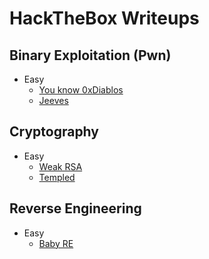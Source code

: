 # HackTheBox Writeups
## Binary Exploitation (Pwn)
* Easy
  * [You know 0xDiablos](./hackthebox/pwn/0xDiablos/You_Know_0xDiablos.md)
  * [Jeeves](./hackthebox/pwn/jeeves.md)
## Cryptography
* Easy
  * [Weak RSA](https://johnryanlambert.github.io/writeups/hackthebox/cryptography/weak_rsa/weak_rsa.html)
  * [Templed](./hackthebox/cryptography/Templed/Templed.md)
## Reverse Engineering
* Easy
  * [Baby RE](https://johnryanlambert.github.io/writeups/hackthebox/reversing/BabyRE/BabyRE.html)

